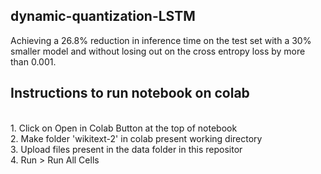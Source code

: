 ## dynamic-quantization-LSTM

Achieving a 26.8% reduction in inference time on the test set with a 30% smaller model and without losing out on the cross entropy loss by more than 0.001. 

## Instructions to run notebook on colab
<br>
1. Click on Open in Colab Button at the top of notebook  
<br>
2. Make folder 'wikitext-2' in colab present working directory
<br>
3. Upload files present in the data folder in this repositor
<br>  
4. Run > Run All Cells  
